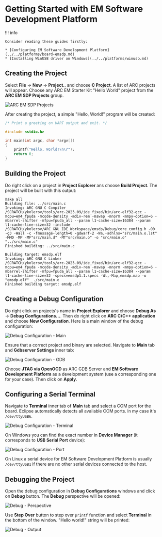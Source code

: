 # Getting Started with EM Software Development Platform

!!! info

    Consider reading these guides firstly:

    * [Configuring EM Software Development Platform](../../platforms/board-emsdp.md)
    * [Installing WinUSB driver on Windows](../../platforms/winusb.md)

## Creating the Project

Select **File** → **New** → **Project..** and choose **C Project**.
A list of ARC projects will appear. Choose any ARC EM Starter Kit
"Hello World" project from the **ARC EM SDP Projects** group.

![ARC EM SDP Projects](./images/emsdp-projects.png)

After creating the project, a simple "Hello, World!" program will be created:

```c
/* Print a greeting on UART output and exit. */

#include <stdio.h>

int main(int argc, char *argv[])
{
    printf("Hello, World!\n\r");
    return 0;
}
```

## Building the Project

Do right click on a project in **Project Explorer** ans choose **Build Project**.
The project will be built with this output:

```text
make all 
Building file: ../src/main.c
Invoking: ARC GNU C Compiler
/SCRATCH/ykolerov/tools/arc-2023.09/ide_fixed/bin/arc-elf32-gcc -mcpu=em4_fpuda -mcode-density -mdiv-rem -mswap -mnorm -mmpy-option=6 -mbarrel-shifter -mfpu=fpuda_all --param l1-cache-size=16384 --param l1-cache-line-size=32 -include  /SCRATCH/ykolerov/ARC_GNU_IDE_Workspace/emsdp/Debug/core_config.h -O0 -g3 -Wall -c -fmessage-length=0 -gdwarf-2 -Wa,-adhlns="src/main.o.lst" -MMD -MP -MF"src/main.d" -MT"src/main.o" -o "src/main.o" "../src/main.c"
Finished building: ../src/main.c
 
Building target: emsdp.elf
Invoking: ARC GNU C Linker
/SCRATCH/ykolerov/tools/arc-2023.09/ide_fixed/bin/arc-elf32-gcc -mcpu=em4_fpuda -mcode-density -mdiv-rem -mswap -mnorm -mmpy-option=6 -mbarrel-shifter -mfpu=fpuda_all --param l1-cache-size=16384 --param l1-cache-line-size=32 -specs=emsdp1.1.specs -Wl,-Map,emsdp.map -o "emsdp.elf"  ./src/main.o 
Finished building target: emsdp.elf
```

## Creating a Debug Configuration

Do right click on projects's name in **Project Explorer** and choose
**Debug As** → **Debug Configurations...**. Then do right click on
**ARC C/C++ application** and choose **New Configuration**. Here is a main window of
the debug configuration:

![Debug Configuration - Main](./images/emsdp-debug-conf-main.png)

Ensure that a correct project and binary are selected. Navigate to **Main** tab
and **Gdbserver Settings** inner tab:

![Debug Configuration - GDB](./images/emsdp-debug-conf-gdb.png)

Choose **JTAG via OpenOCD** as ARC GDB Server and **EM Software Development Platform** as
a development system (use a corresponding one for your case). Then click on **Apply**.

## Configuring a Serial Terminal

Navigate to **Terminal** inner tab of **Main** tab and select a COM port for
the board. Eclipse automatically detects all available COM ports. In my case
it's `/dev/ttyUSB6`.

![Debug Configuration - Terminal](./images/emsdp-debug-conf-terminal.png)

On Windows you can find the exact number in **Device Manager** (it corresponds
to **USB Serial Port** device):

![Debug Configuration - Port](./images/emsk-debug-conf-port.png)

On Linux a serial device for EM Software Development Platform is usually `/dev/ttyUSB1`
if there are no other serial devices connected to the host.

## Debugging the Project

Open the debug configuration in **Debug Configurations** windows and click
on **Debug** button. The **Debug** perspective will be opened:

![Debug - Perspective](./images/emsdp-debug-perspective.png)

Use **Step Over** button to step over `printf` function and select **Terminal**
in the bottom of the window. "Hello world!" string will be printed:

![Debug - Output](./images/emsdp-debug-output.png)
